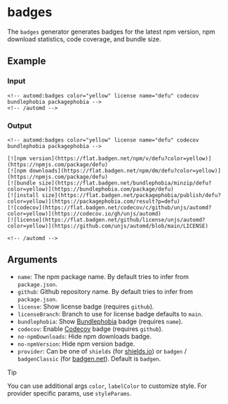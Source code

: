 # badges

The `badges` generator generates badges for the latest npm version, npm download statistics, code coverage, and bundle size.

## Example

<!-- automd:example generator=badges color=yellow license name=defu codecov bundlephobia packagephobia -->

### Input

    <!-- automd:badges color="yellow" license name="defu" codecov bundlephobia packagephobia -->
    <!-- /automd -->

### Output

    <!-- automd:badges color="yellow" license name="defu" codecov bundlephobia packagephobia -->

    [![npm version](https://flat.badgen.net/npm/v/defu?color=yellow)](https://npmjs.com/package/defu)
    [![npm downloads](https://flat.badgen.net/npm/dm/defu?color=yellow)](https://npmjs.com/package/defu)
    [![bundle size](https://flat.badgen.net/bundlephobia/minzip/defu?color=yellow)](https://bundlephobia.com/package/defu)
    [![install size](https://flat.badgen.net/packagephobia/publish/defu?color=yellow)](https://packagephobia.com/result?p=defu)
    [![codecov](https://flat.badgen.net/codecov/c/github/unjs/automd?color=yellow)](https://codecov.io/gh/unjs/automd)
    [![license](https://flat.badgen.net/github/license/unjs/automd?color=yellow)](https://github.com/unjs/automd/blob/main/LICENSE)

    <!-- /automd -->

<!-- /automd -->

## Arguments

- `name`: The npm package name. By default tries to infer from `package.json`.
- `github`: Github repository name. By default tries to infer from `package.json`.
- `license`: Show license badge (requires `github`).
- `licenseBranch`: Branch to use for license badge defaults to `main`.
- `bundlephobia`: Show [Bundlephobia](https://bundlephobia.com/) badge (requires `name`).
- `codecov`: Enable [Codecov](https://codecov.io) badge (requires `github`).
- `no-npmDownloads`: Hide npm downloads badge.
- `no-npmVersion`: Hide npm version badge.
- `provider`: Can be one of `shields` (for [shields.io](https://shields.io/)) or `badgen` / `badgenClassic` (for [badgen.net](https://badgen.net/)). Default is `badgen`.

> [!TIP]
> You can use additional args `color`, `labelColor` to customize style. For provider specific params, use `styleParams`.
